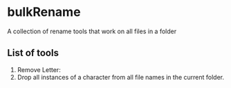 # bulkRename
A collection of rename tools that work on all files in a folder

## List of tools
1. Remove Letter: 
1. Drop all instances of a character from all file names in the current folder. 

